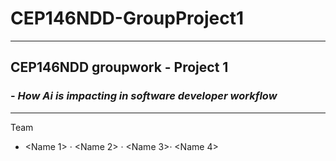 # **CEP146NDD-GroupProject1**

---
## CEP146NDD groupwork - Project 1 
### - *How Ai is impacting in software developer workflow*

---

Team
- <Name 1> · <Name 2> · <Name 3>· <Name 4> 
